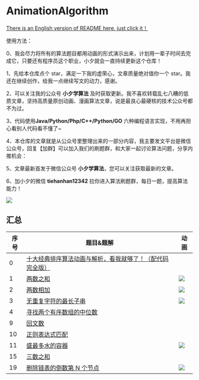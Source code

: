 # AnimationAlgorithm

[There is an English version of README here. just click it！](https://github.com/MisterBooo/LeetCodeAnimation/blob/master/README-En.md)

使用方法：

0、我会尽力将所有的算法题目都用动画的形式演示出来，计划用一辈子时间去完成它，只要还有程序员这个职业，小夕就会一直持续更新这个仓库！

1、先给本仓库点个 star，满足一下我的虚荣心，文章质量绝对值你一个 star。我还在继续创作，给我一点继续写文的动力，感谢。

2、可以关注我的公众号 **小夕学算法** 及时获取更新。我不喜欢转载乱七八糟的低质文章，坚持高质量原创动画、漫画算法文章，说是最良心最硬核的技术公众号都不为过。

3、代码使用**Java/Python/Php/C++/Python/GO** 六种编程语言实现，不用再担心看别人代码看不懂了~

4、本仓库的文章就是从公众号里整理出来的一部分内容，我主要发文平台是微信公众号，回复【加群】可以加入我们的刷题群，和大家一起讨论算法问题，分享内推机会：

5、文章最新首发于微信公众号 **小夕学算法**，您可以关注获取最新的文章。

6、加小夕的微信 **tiehanhan12342** 拉你进入算法刷题群，每日一题，提高算法能力！

![](Pictures/qrcode.jpg)




## 汇总

| 序号 | 题目&题解                                                    | 动画                                                         |
| ---- | ------------------------------------------------------------ | ------------------------------------------------------------ |
| 0    | [十大经典排序算法动画与解析，看我就够了！（配代码完全版）](https://mp.weixin.qq.com/s/vn3KiV-ez79FmbZ36SX9lg) |                                                              |
| 1    | [两数之和](https://github.com/MisterBooo/LeetCodeAnimation/tree/master/notes/LeetCode第1号问题：两数之和.md) | ![](https://blog-1257126549.cos.ap-guangzhou.myqcloud.com/blog/av47v.gif) |
| 2    | [两数相加](https://github.com/MisterBooo/LeetCodeAnimation/tree/master/notes/LeetCode第2号问题：两数相加.md) | ![](https://blog-1257126549.cos.ap-guangzhou.myqcloud.com/blog/fz933.gif) |
| 3    | [无重复字符的最长子串](https://github.com/MisterBooo/LeetCodeAnimation/tree/master/notes/LeetCode第3号问题：无重复字符的最长子串.md) | ![](https://blog-1257126549.cos.ap-guangzhou.myqcloud.com/blog/vxa7f.gif) |
| 4    | [寻找两个有序数组的中位数](https://mp.weixin.qq.com/s/FBlH7o-ssj_iMEPLcvsY2w) |                                                              |
| 9    | [回文数](https://github.com/MisterBooo/LeetCodeAnimation/tree/master/notes/LeetCode第9号问题：回文数.md) |                                                              |
| 10   | [正则表达式匹配](https://mp.weixin.qq.com/s/ZoytuPt5dfP5pMODbuKnCQ) |                                                              |
| 11   | [盛最多水的容器](https://mp.weixin.qq.com/s/0PCW-7JzU8rfrLA5GQmFiQ) | ![](https://blog-1257126549.cos.ap-guangzhou.myqcloud.com/blog/en8u4.gif) |
| 15   | [三数之和](https://github.com/MisterBooo/LeetCodeAnimation/tree/master/notes/LeetCode第15号问题：三数之和.md) |                                                              |
| 19   | [删除链表的倒数第 N 个节点](https://github.com/MisterBooo/LeetCodeAnimation/tree/master/notes/LeetCode第19号问题：删除链表的倒数第N个节点.md) | ![](https://blog-1257126549.cos.ap-guangzhou.myqcloud.com/blog/metqn.gif) |
